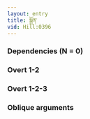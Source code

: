 ```yaml
---
layout: entry
title: སྒྲོན་
vid: Hill:0396
---
```

### Dependencies (N = 0)


### Overt 1-2


### Overt 1-2-3


### Oblique arguments
